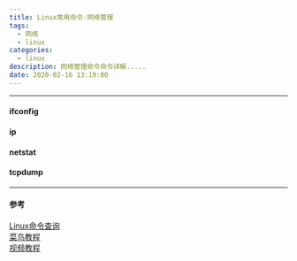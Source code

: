 ```yaml
---
title: Linux常用命令-网络管理
tags:   
  - 网络
  - linux  
categories:
  - linux    
description: 网络管理命令命令详解.....    
date: 2020-02-16 13:19:00
---
```


--------------------------------------------------------------------

#### ifconfig

#### ip


#### netstat


#### tcpdump

--------------------------------------------------------------------    
    
#### 参考

[Linux命令查询](https://jaywcjlove.gitee.io/linux-command)    
[菜鸟教程](https://www.runoob.com/linux)    
[视频教程](https://www.bilibili.com/video/av21303002)    

